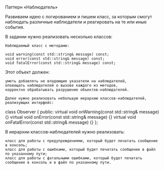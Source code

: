 Паттерн «Наблюдатель»

Развиваем идею с логированием и пишем класс, за которым смогут наблюдать различные наблюдатели и реагировать на те или иные события.

В задании нужно реализовать несколько классов:

    Наблюдаемый класс с методами:

    void warning(const std::string& message) const;
    void error(const std::string& message) const;
    void fatalError(const std::string& message) const;

Этот объект должен:

    уметь добавлять не владеющие указатели на наблюдателей,
    оповещать наблюдателей о вызове каждого из методов,
    корректно обрабатывать разрушение объектов-наблюдателей.

    Далее нужно реализовать небольшую иерархию классов-наблюдателей, реализующих интерфейс:

class Observer {
public:
    virtual void onWarning(const std::string& message) {}
    virtual void onError(const std::string& message) {}
    virtual void onFatalError(const std::string& message) {}
};

В иерархии классов-наблюдателей нужно реализовать:

    класс для работы с предупреждениями, который будет печатать сообщение в консоль;
    класс для работы с ошибками, который будет печатать сообщение в файл по указанному пути;
    класс для работы с фатальными ошибками, который будет печатать сообщение в консоль и в файл по указанному пути.
